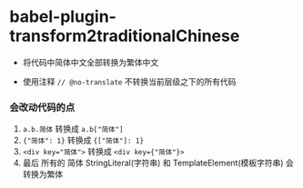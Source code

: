 # babel-plugin-transform2traditionalChinese

* 将代码中简体中文全部转换为繁体中文  

* 使用注释 `// @no-translate` 不转换当前层级之下的所有代码

### 会改动代码的点
1. `a.b.简体` 转换成 `a.b["简体"]`
2. `{"简体": 1}` 转换成 `{["简体"]: 1}`
3. `<div key="简体">` 转换成  `<div key={"简体"}>`
4. 最后 所有的 简体 StringLiteral(字符串) 和 TemplateElement(模板字符串) 会转换为繁体